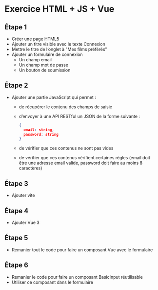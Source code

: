 # Exercice HTML + JS + Vue

## Étape 1

- Créer une page HTML5
- Ajouter un titre visible avec le texte Connexion
- Mettre le titre de l’onglet à "Mes films préférés"
- Ajouter un formulaire de connexion
  - Un champ email
  - Un champ mot de passe
  - Un bouton de soumission

## Étape 2

- Ajouter une partie JavaScript qui permet :
  - de récupérer le contenu des champs de saisie
  - d’envoyer à une API RESTful un JSON de la forme suivante :

    ```json
    {
      email: string,
      password: string
    }
    ```

  - de vérifier que ces contenus ne sont pas vides
  - de vérifier que ces contenus vérifient certaines règles (email doit être une adresse email valide, password doit faire au moins 8 caractères)

## Étape 3

- Ajouter vite

## Étape 4

- Ajouter Vue 3

## Étape 5

- Remanier tout le code pour faire un composant Vue avec le formulaire

## Étape 6

- Remanier le code pour faire un composant BasicInput réutilisable
- Utiliser ce composant dans le formulaire
